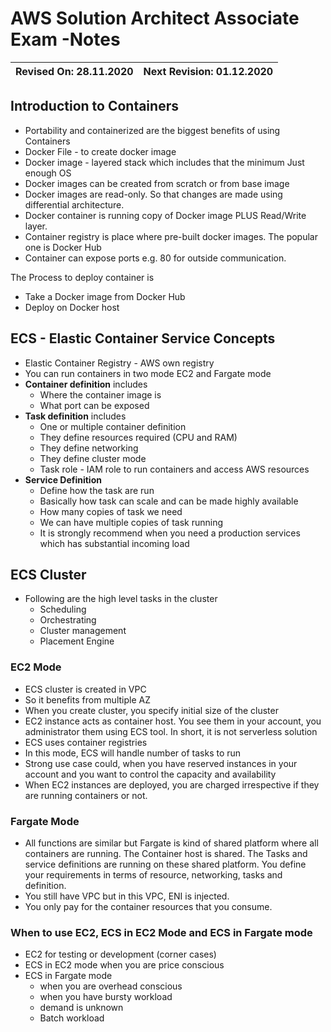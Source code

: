 # AWS Solution Architect Associate Exam -Notes

Revised On: 28.11.2020 | Next Revision: 01.12.2020
-----------------------| -------------------------


## Introduction to Containers

* Portability and containerized are the biggest benefits of using Containers
* Docker File - to create docker image
* Docker image - layered stack which includes that the minimum Just enough OS
* Docker images can be created from scratch or from base image
* Docker images are read-only. So that changes are made using differential architecture.
* Docker container is running copy of Docker image PLUS Read/Write layer.
* Container registry is place where pre-built docker images. The popular one is Docker Hub
* Container can expose ports e.g. 80 for outside communication.


The Process to deploy container is

* Take a Docker image from Docker Hub
* Deploy on Docker host
  
## ECS - Elastic Container Service Concepts

* Elastic Container Registry - AWS own registry
* You can run containers in two mode EC2 and Fargate mode
* **Container definition** includes
  * Where the container image is
  * What port can be exposed
* **Task definition** includes
  * One or multiple container definition
  * They define resources required (CPU and RAM)
  * They define networking
  * They define cluster mode
  * Task role - IAM role to run containers and access AWS resources
* **Service Definition**
  * Define how the task are run
  * Basically how task can scale and can be made highly available
  * How many copies of task we need
  * We can have multiple copies of task running
  * It is strongly recommend when you need a production services which has substantial incoming load

## ECS Cluster

* Following are the high level tasks in the cluster
  * Scheduling
  * Orchestrating
  * Cluster management
  * Placement Engine

### EC2 Mode

* ECS cluster is created in VPC
* So it benefits from multiple AZ
* When you create cluster, you specify initial size of the cluster
* EC2 instance acts as container host. You see them in your account, you administrator them using ECS tool. In short, it is not serverless solution
* ECS uses container registries
* In this mode, ECS will handle number of tasks to run
* Strong use case could, when you have reserved instances in your account and you want to control the capacity and availability
* When EC2 instances are deployed, you are charged irrespective if they are running containers or not.

### Fargate Mode

* All functions are similar but Fargate is kind of shared platform where all containers are running. The Container host is shared. The Tasks and service definitions are running on these shared platform. You define your requirements in terms of resource, networking, tasks and definition. 
* You still have VPC but in this VPC, ENI is injected.
* You only pay for the container resources that you consume.

### When to use EC2, ECS in EC2 Mode and ECS in Fargate mode

* EC2 for testing or development (corner cases)
* ECS in EC2 mode when you are price conscious
* ECS in Fargate mode
  * when you are overhead conscious
  * when you have bursty workload
  * demand is unknown
  * Batch workload